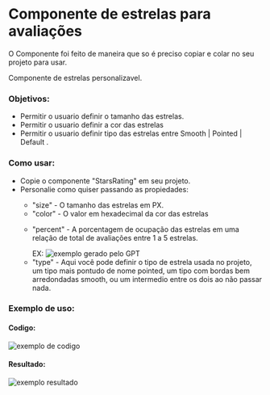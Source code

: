 <h1>Componente de estrelas para avaliações</h1>

<p>O Componente foi feito de maneira que so é preciso copiar e colar no seu projeto para usar.</p>

<p>Componente de estrelas personalizavel.</p>
<h3>Objetivos:</h3>
<ul>
  <li>Permitir o usuario definir o tamanho das estrelas.</li>
  <li>Permitir o usuario definir a cor das estrelas</li>
  <li>Permitir o usuario definir tipo das estrelas entre Smooth | Pointed | Default .</li>
</ul>

<h3>Como usar:</h3>
<ul>
  <li>Copie o componente <bold>"StarsRating"</bold> em seu projeto.</li>
  <li>Personalie como quiser passando as propiedades:</li>
  <ul>
    <li><bold>"size"</bold> - O tamanho das estrelas em PX.</li>
    <li><bold>"color"</bold> - O valor em hexadecimal da cor das estrelas</li>
    <li><p> <bold>"percent"</bold> - A porcentagem de ocupação das estrelas em uma relação de total de avaliações entre 1 a 5 estrelas.</p>
      EX: <image src="https://github.com/user-attachments/assets/78fca477-8f79-4adc-91cf-28178834880d" alt="exemplo gerado pelo GPT" />
    </li>
    <li><bold>"type"</bold> - Aqui você pode definir o tipo de estrela usada no projeto, um tipo mais pontudo de nome pointed, um tipo com bordas bem arredondadas smooth, ou um intermedio entre os dois ao não passar nada.</li>
  </ul>
</ul>

<h3>Exemplo de uso:</h3>
<h4>Codigo:</h4>
<image src="https://github.com/user-attachments/assets/107576c1-4e35-445f-87e2-10fadeafdb18" alt="exemplo de codigo" />
<h4>Resultado:</h4>
<image src="https://github.com/user-attachments/assets/d1775eba-eafa-4049-863b-3150fa1433728" alt="exemplo resultado" />


